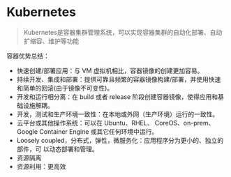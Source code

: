 # Kubernetes

> Kubernetes是容器集群管理系统，可以实现容器集群的自动化部署、自动扩缩容、维护等功能

容器优势总结： 

- 快速创建/部署应用：与 VM 虚拟机相比，容器镜像的创建更加容易。 
- 持续开发、集成和部署：提供可靠且频繁的容器镜像构建/部署，并使用快速和简单的回滚(由于镜像不可变性)。 
- 开发和运行相分离：在 build 或者 release 阶段创建容器镜像，使得应用和基础设施解耦。 
- 开发，测试和生产环境一致性：在本地或外网（生产环境）运行的一致性。
- 云平台或其他操作系统：可以在 Ubuntu、RHEL、 CoreOS、on-prem、Google Container Engine 或其它任何环境中运行。 
- Loosely coupled，分布式，弹性，微服务化：应用程序分为更小的、独立的部件，可 以动态部署和管理。 
- 资源隔离 
- 资源利用：更高效 